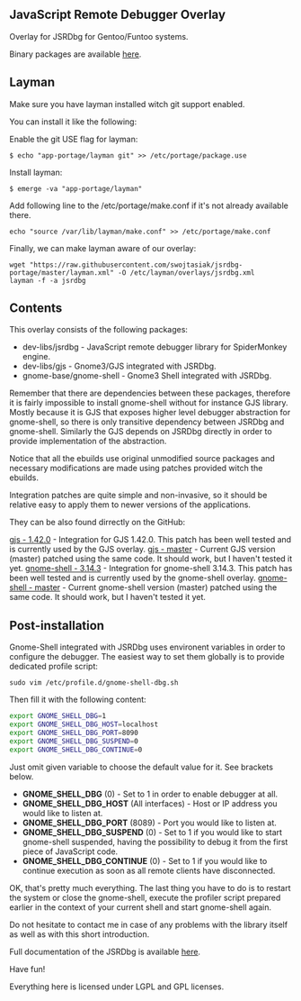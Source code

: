 JavaScript Remote Debugger Overlay
----------------------------------

Overlay for JSRDbg for Gentoo/Funtoo systems.

Binary packages are available [here](https://github.com/swojtasiak/jsrdbg-archive).

## Layman

Make sure you have layman installed witch git support enabled.

You can install it like the following:

Enable the git USE flag for layman:

    $ echo "app-portage/layman git" >> /etc/portage/package.use

Install layman:

    $ emerge -va "app-portage/layman"

Add following line to the /etc/portage/make.conf if it's not already available there.

    echo "source /var/lib/layman/make.conf" >> /etc/portage/make.conf

Finally, we can make layman aware of our overlay:

    wget "https://raw.githubusercontent.com/swojtasiak/jsrdbg-portage/master/layman.xml" -O /etc/layman/overlays/jsrdbg.xml
    layman -f -a jsrdbg

##  Contents

This overlay consists of the following packages:

 * dev-libs/jsrdbg - JavaScript remote debugger library for SpiderMonkey engine.
 * dev-libs/gjs - Gnome3/GJS integrated with JSRDbg.
 * gnome-base/gnome-shell - Gnome3 Shell integrated with JSRDbg.

Remember that there are dependencies between these packages, therefore it is fairly impossible to install gnome-shell without for instance GJS library. Mostly because it is GJS that exposes higher level debugger abstraction for gnome-shell, so there is only transitive dependency between JSRDbg and gnome-shell. Similarly the GJS depends on JSRDbg directly in order to provide implementation of the abstraction.

Notice that all the ebuilds use original unmodified source packages and necessary modifications are made using patches provided witch the ebuilds.

Integration patches are quite simple and non-invasive, so it should be relative easy to apply them to newer versions of the applications.

They can be also found dirrectly on the GitHub:

[gjs - 1.42.0](https://github.com/swojtasiak/gjs/commit/03b6d5e1198237bdd0b1aa0a77ef458819b3cc13) - Integration for GJS 1.42.0. This patch has been well tested and is currently used by the GJS overlay.
[gjs - master](https://github.com/swojtasiak/gjs/commit/12a8ea776a808793cb48d36cc725bc7c37c8157d) - Current GJS version (master) patched using the same code. It should work, but I haven't tested it yet.
[gnome-shell - 3.14.3](https://github.com/swojtasiak/gnome-shell/commit/ca4412d20a9975211bc4cc51609f2325cda8f132) - Integration for gnome-shell 3.14.3. This patch has been well tested and is currently used by the gnome-shell overlay.
[gnome-shell - master](https://github.com/swojtasiak/gnome-shell/commit/154244e0c4c463d006214f404bc4026ef20fbe67) - Current gnome-shell version (master) patched using the same code. It should work, but I haven't tested it yet.

## Post-installation

Gnome-Shell integrated with JSRDbg uses environent variables in order to configure the debugger. The easiest way to set them globally is to provide dedicated profile script:

	sudo vim /etc/profile.d/gnome-shell-dbg.sh

Then fill it with the following content:

```sh
export GNOME_SHELL_DBG=1
export GNOME_SHELL_DBG_HOST=localhost
export GNOME_SHELL_DBG_PORT=8090
export GNOME_SHELL_DBG_SUSPEND=0
export GNOME_SHELL_DBG_CONTINUE=0
```

Just omit given variable to choose the default value for it. See brackets below.

* **GNOME_SHELL_DBG** (0) - Set to 1 in order to enable debugger at all.
* **GNOME_SHELL_DBG_HOST** (All interfaces) - Host or IP address you would like to listen at.
* **GNOME_SHELL_DBG_PORT** (8089) - Port you would like to listen at.
* **GNOME_SHELL_DBG_SUSPEND** (0) - Set to 1 if you would like to start gnome-shell suspended, having the possibility to debug it from the first piece of JavaScript code.
* **GNOME_SHELL_DBG_CONTINUE** (0) - Set to 1 if you would like to continue execution as soon as all remote clients have disconnected.

OK, that's pretty much everything. The last thing you have to do is to restart the system or close the gnome-shell, execute the profiler script prepared earlier in the context of your current shell and start gnome-shell again.

Do not hesitate to contact me in case of any problems with the library itself as well as with this short introduction.

Full documentation of the JSRDbg is available [here](https://github.com/swojtasiak/jsrdbg).

Have fun!

Everything here is licensed under LGPL and GPL licenses.

